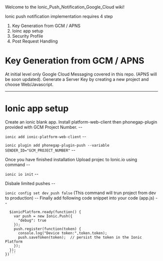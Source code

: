 Welcome to the Ionic_Push_Notification_Google_Cloud wiki!

Ionic push notification implementation requires 4 step 

1. Key Generation from GCM / APNS
2. Ioinc app setup
3. Security Profile
4. Post Request Handling 

# Key Generation from GCM / APNS
 At initial level only Google Cloud Messaging covered in this repo. (APNS will be soon updated). Generate a Server Key by creating a new project and choose Web/Javascript.
***

# Ionic app setup
  Create an ionic blank app. Install platform-web-client then phonegap-plugin provided with GCM Project Number. --



`ionic add ionic-platform-web-client` --


`ionic plugin add phonegap-plugin-push --variable SENDER_ID="GCM_PROJECT_NUMBER"` --

Once you have finished installation Upload projec to Ionic.io using command --

`ionic io init` --

Disbale limited pushes --

`ionic config set dev_push false` (This command will trun project from dev to production) --
Finally add following code snippet into your code (app.js) --

```.run(function($ionicPlatform){
  $ionicPlatform.ready(function() {
    var push = new Ionic.Push({
      "debug": true
    });
    push.register(function(token) {
      console.log("Device token:",token.token);
      push.saveToken(token);  // persist the token in the Ionic Platform
    });
  });
})```
